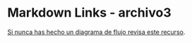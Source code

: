 # Markdown Links - archivo3

[Si nunca has hecho un diagrama de flujo revisa este recurso](https://www.youtube.com/watch?v=Lub5qOmY4JQ).

